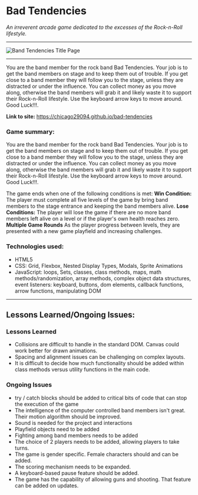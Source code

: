 # Bad Tendencies
*An irreverent arcade game dedicated to the excesses of the Rock-n-Roll lifestyle.*  
___
![Band Tendencies Title Page](https://chicago29094.github.io/bad-tendencies/Bad_Tendensies_Title_Screen_Small.png)
___

You are the band member for the rock band Bad Tendencies. Your job is to get the band members on stage and to keep them out of trouble. If you get close to a band member they will follow you to the stage, unless they are distracted or under the influence. You can collect money as you move along, otherwise the band members will grab it and likely waste it to support their Rock-n-Roll lifestyle. Use the keyboard arrow keys to move around. Good Luck!!!.

**Link to site:** https://chicago29094.github.io/bad-tendencies

### Game summary:
You are the band member for the rock band Bad Tendencies. Your job is to get the band members on stage and to keep them out of trouble. If you get close to a band member they will follow you to the stage, unless they are distracted or under the influence. You can collect money as you move along, otherwise the band members will grab it and likely waste it to support their Rock-n-Roll lifestyle. Use the keyboard arrow keys to move around. Good Luck!!!.

The game ends when one of the following conditions is met:
**Win Condition:** The player must complete all five levels of the game by bring band members to the stage entrance and keeping the band members alive.
**Lose Conditions:** The player will lose the game if there are no more band members left alive on a level or if the player's own health reaches zero.
**Multiple Game Rounds** As the player progress between levels, they are presented with a new game playfield and increasing challenges.

### Technologies used:
- HTML5
- CSS: Grid, Flexbox, Nested Display Types, Modals, Sprite Animations
- JavaScript: loops, Sets, classes, class methods, maps, math methods/randomization, array methods, complex object data structures, event listeners: keyboard, buttons, dom elements, callback functions, arrow functions, manipulating DOM
___
## Lessons Learned/Ongoing Issues:
### Lessons Learned
  - Collisions are difficult to handle in the standard DOM.  Canvas could work better for drawn animations.
  - Spacing and alignment issues can be challenging on complex layouts.
  - It is difficult to decide how much functionality should be added within class methods versus utility functions in the main code.
  
 ### Ongoing Issues
  - try / catch blocks should be added to critical bits of code that can stop the execution of the game
  - The intelligence of the computer controlled band members isn't great.  Their motion algorithm should be improved.
  - Sound is needed for the project and interactions
  - Playfield objects need to be added
  - Fighting among band members needs to be added
  - The choice of 2 players needs to be added, allowing players to take turns.
  - The game is gender specific.  Female characters should and can be added.
  - The scoring mechanism needs to be expanded.
  - A keyboard-based pause feature should be added.
  - The game has the capability of allowing guns and shooting.  That feature can be added on updates.